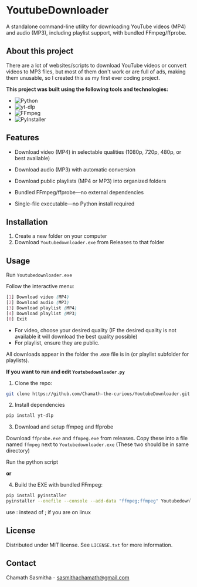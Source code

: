 # YoutubeDownloader
A standalone command-line utility for downloading YouTube videos (MP4) and audio (MP3), including playlist support, with bundled FFmpeg/ffprobe.

## About this project

There are a lot of websites/scripts to download YouTube videos or convert videos to MP3 files, but most of them don't work or are full of ads, making them unusable, so I created this as my first ever coding project.

**This project was built using the following tools and technologies:**

- ![Python](https://img.shields.io/badge/Python-3.10-blue?logo=python&logoColor=white)
- ![yt-dlp](https://img.shields.io/badge/yt--dlp-latest-yellow?logo=youtube&logoColor=white)
- ![FFmpeg](https://img.shields.io/badge/FFmpeg-4.x-green?logo=ffmpeg&logoColor=white)
- ![PyInstaller](https://img.shields.io/badge/PyInstaller-bundler-lightgrey?logo=windows&logoColor=white)

## Features

* Download video (MP4) in selectable qualities (1080p, 720p, 480p, or best available)

* Download audio (MP3) with automatic conversion

* Download public playlists (MP4 or MP3) into organized folders

* Bundled FFmpeg/ffprobe—no external dependencies

* Single-file executable—no Python install required

## Installation 

1. Create a new folder on your computer
2. Download `Youtubedownloader.exe` from Releases to that folder 

## Usage

Run `Youtubedownloader.exe`

Follow the interactive menu:
```scss
[1] Download video (MP4)
[2] Download audio (MP3)
[3] Download playlist (MP4)
[4] Download playlist (MP3)
[0] Exit
```

 - For video, choose your desired quality (IF the desired quality is not available it will download the best quality possible)
 - For playlist, ensure they are public.

All downloads appear in the folder the .exe file is in (or playlist subfolder for playlists).

**If you want to run and edit `Youtubedownloader.py`**

 1. Clone the repo:

```bash
git clone https://github.com/Chamath-the-curious/YoutubeDownloader.git
```
 2. Install dependencies

```bash
pip install yt-dlp
```
 3. Download and setup ffmpeg and ffprobe

 Download `ffprobe.exe` and `ffmpeg.exe` from releases. Copy these into a file named `ffmpeg` next to `Youtubedownloader.exe` (These two should be in same directory)

 Run the python script

 **or**

 4. Build the EXE with bundled FFmpeg:

```bash
pip install pyinstaller
pyinstaller --onefile --console --add-data "ffmpeg;ffmpeg" Youtubedownloader.py
```
use : instead of ; if you are on linux

## License

Distributed under MIT license. See `LICENSE.txt` for more information.

## Contact

Chamath Sasmitha - [sasmithachamath@gmail.com](mailto:sasmithachamath@gmail.com)

